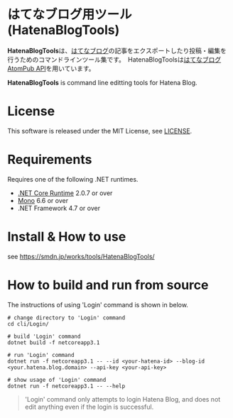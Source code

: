 はてなブログ用ツール(HatenaBlogTools)
================
**HatenaBlogTools**は、[はてなブログ](https://hatenablog.com/)の記事をエクスポートしたり投稿・編集を行うためのコマンドラインツール集です。　HatenaBlogToolsは[はてなブログAtomPub API](http://developer.hatena.ne.jp/ja/documents/blog/apis/atom)を用いています。

**HatenaBlogTools** is command line editting tools for Hatena Blog.

# License
This software is released under the MIT License, see [LICENSE](/LICENSE).

# Requirements
Requires one of the following .NET runtimes.

- [.NET Core Runtime](https://www.microsoft.com/net/download/all) 2.0.7 or over
- [Mono](http://www.go-mono.com/mono-downloads/download.html) 6.6 or over
- .NET Framework 4.7 or over

# Install & How to use
see https://smdn.jp/works/tools/HatenaBlogTools/

# How to build and run from source
The instructions of using 'Login' command is shown in below.

```console
# change directory to 'Login' command
cd cli/Login/

# build 'Login' command
dotnet build -f netcoreapp3.1

# run 'Login' command
dotnet run -f netcoreapp3.1 -- --id <your-hatena-id> --blog-id <your.hatena.blog.domain> --api-key <your-api-key>

# show usage of 'Login' command
dotnet run -f netcoreapp3.1 -- --help
```

> 'Login' command only attempts to login Hatena Blog, and does not edit anything even if the login is successful.
